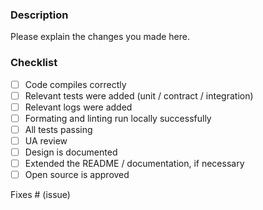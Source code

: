 ### Description
Please explain the changes you made here.

### Checklist
- [ ] Code compiles correctly
- [ ] Relevant tests were added (unit / contract / integration)
- [ ] Relevant logs were added
- [ ] Formating and linting run locally successfully
- [ ] All tests passing
- [ ] UA review
- [ ] Design is documented
- [ ] Extended the README / documentation, if necessary
- [ ] Open source is approved

Fixes # (issue)
